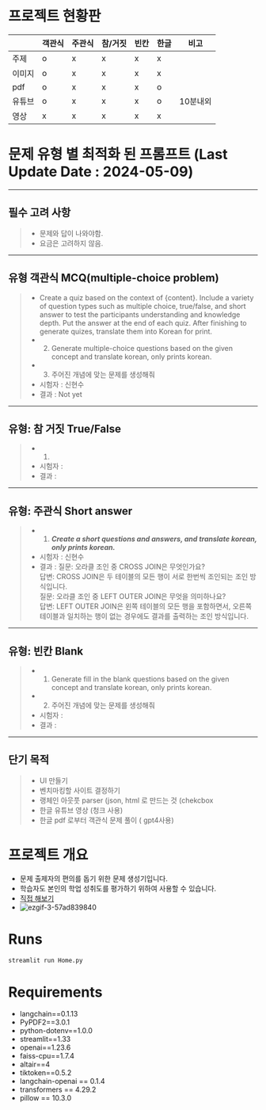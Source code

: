 # 프로젝트 현황판

|     | 객관식 | 주관식 | 참/거짓 | 빈칸 | 한글 | 비고 |
|-----|-----|------|-----|----|----|----|
| 주제  |  o  |   x  |  x  | x  | x |   |
| 이미지 |  o  |  x   |  x  | x  | x |   |
| pdf  |  o  |  x   |  x  |  x  | o |  |
| 유튜브 | o  | x  | x | x |o| 10분내외  |
| 영상  | x  |  x  | x  |x | x    | |

# 문제 유형 별 최적화 된 프롬프트 (Last Update Date : 2024-05-09)
---
##  필수 고려 사항 
> * 문제와 답이 나와야함.
> * 요금은 고려하지 않음.
---

## 유형 객관식 MCQ(multiple-choice problem)
> *  Create a quiz based on the context of {content}. 
   Include a variety of question types such as multiple choice, true/false, and short answer
   to test the participants understanding and knowledge depth.
   Put the answer at the end of each quiz. After finishing to generate quizes, translate them into Korean for print.
> * 2. Generate multiple-choice questions based on the given concept and translate korean, only prints korean.   
> * 3. 주어진 개념에 맞는 문제를 생성해줘 
> * 시험자 : 신현수
> * 결과 : Not yet
---
## 유형: 참 거짓 True/False
> * 1.
> * 시험자 : 
> * 결과 :
---
## 유형: 주관식 Short answer
> * 1. ___Create a short questions and answers, and translate korean, only prints korean.___
> * 시험자 : 신현수
> * 결과 : 질문: 오라클 조인 중 CROSS JOIN은 무엇인가요?<br> 답변: CROSS JOIN은 두 테이블의 모든 행이 서로 한번씩 조인되는 조인 방식입니다. <br> 질문: 오라클 조인 중 LEFT OUTER JOIN은 무엇을 의미하나요? <br>답변: LEFT OUTER JOIN은 왼쪽 테이블의 모든 행을 포함하면서, 오른쪽 테이블과 일치하는 행이 없는 경우에도 결과를 출력하는 조인 방식입니다.
---
## 유형: 빈칸 Blank
> * 1. Generate fill in the blank questions based on the given concept and translate korean, only prints korean.
> * 2. 주어진 개념에 맞는 문제를 생성해줘 
> * 시험자 : 
> * 결과 :
---
## 단기 목적
> * UI 만들기
> * 벤치마킹할 사이트 결정하기
> * 랭체인 아웃풋 parser (json, html 로 만드는 것 (chekcbox
> * 한글 유튜브 영상 (청크 사용)
> * 한글 pdf 로부터 객관식 문제 풀이 ( gpt4사용)
# 프로젝트 개요
* 문제 출제자의 편의를 돕기 위한 문제 생성기입니다.
* 학습자도 본인의 학업 성취도를 평가하기 위하여 사용할 수 있습니다.
* [직접 해보기](https://hsu-quizgen.streamlit.app)
* ![ezgif-3-57ad839840](https://github.com/ShinHyun-soo/QuizGen/assets/69250097/b9e538bc-a675-4125-a4b0-8d96f60725dc)
# Runs
```python
streamlit run Home.py
```
# Requirements
* langchain==0.1.13
* PyPDF2==3.0.1
* python-dotenv==1.0.0
* streamlit==1.33
* openai==1.23.6
* faiss-cpu==1.7.4
* altair==4
* tiktoken==0.5.2
* langchain-openai == 0.1.4
* transformers == 4.29.2
* pillow == 10.3.0

